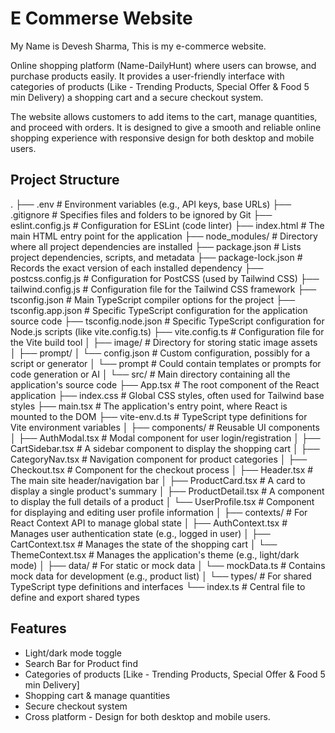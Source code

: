 # E Commerse Website

My Name is Devesh Sharma, This is my e-commerce website.

Online shopping platform (Name-DailyHunt) where users can browse, and purchase products easily. It provides a user-friendly interface with categories of products (Like - Trending Products, Special Offer & Food 5 min Delivery) a shopping cart and a secure checkout system.

The website allows customers to add items to the cart, manage quantities, and proceed with orders.
It is designed to give a smooth and reliable online shopping experience with responsive design for both desktop and mobile users.


## Project Structure

.
├── .env                  # Environment variables (e.g., API keys, base URLs)
├── .gitignore            # Specifies files and folders to be ignored by Git
├── eslint.config.js      # Configuration for ESLint (code linter)
├── index.html            # The main HTML entry point for the application
├── node_modules/         # Directory where all project dependencies are installed
├── package.json          # Lists project dependencies, scripts, and metadata
├── package-lock.json     # Records the exact version of each installed dependency
├── postcss.config.js     # Configuration for PostCSS (used by Tailwind CSS)
├── tailwind.config.js    # Configuration file for the Tailwind CSS framework
├── tsconfig.json         # Main TypeScript compiler options for the project
├── tsconfig.app.json     # Specific TypeScript configuration for the application source code
├── tsconfig.node.json    # Specific TypeScript configuration for Node.js scripts (like vite.config.ts)
├── vite.config.ts        # Configuration file for the Vite build tool
│
├── image/                # Directory for storing static image assets
│
├── prompt/
│   └── config.json       # Custom configuration, possibly for a script or generator
│   └── prompt            # Could contain templates or prompts for code generation or AI
│
└── src/                  # Main directory containing all the application's source code
    ├── App.tsx           # The root component of the React application
    ├── index.css         # Global CSS styles, often used for Tailwind base styles
    ├── main.tsx          # The application's entry point, where React is mounted to the DOM
    ├── vite-env.d.ts     # TypeScript type definitions for Vite environment variables
    │
    ├── components/       # Reusable UI components
    │   ├── AuthModal.tsx      # Modal component for user login/registration
    │   ├── CartSidebar.tsx    # A sidebar component to display the shopping cart
    │   ├── CategoryNav.tsx    # Navigation component for product categories
    │   ├── Checkout.tsx       # Component for the checkout process
    │   ├── Header.tsx         # The main site header/navigation bar
    │   ├── ProductCard.tsx    # A card to display a single product's summary
    │   ├── ProductDetail.tsx  # A component to display the full details of a product
    │   └── UserProfile.tsx    # Component for displaying and editing user profile information
    │
    ├── contexts/              # For React Context API to manage global state
    │   ├── AuthContext.tsx    # Manages user authentication state (e.g., logged in user)
    │   ├── CartContext.tsx    # Manages the state of the shopping cart
    │   └── ThemeContext.tsx   # Manages the application's theme (e.g., light/dark mode)
    │
    ├── data/              # For static or mock data
    │   └── mockData.ts    # Contains mock data for development (e.g., product list)
    │
    └── types/            # For shared TypeScript type definitions and interfaces
        └── index.ts      # Central file to define and export shared types


    
## Features
- Light/dark mode toggle
- Search Bar for Product find
- Categories of products [Like - Trending Products, Special Offer & Food 5 min Delivery]
- Shopping cart & manage quantities
- Secure checkout system
- Cross platform - Design for both desktop and mobile users.

